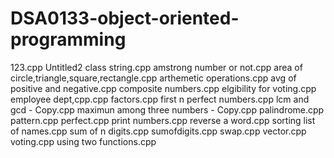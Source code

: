 # DSA0133-object-oriented-programming
123.cpp
Untitled2 class string.cpp
amstrong number or not.cpp
area of circle,triangle,square,rectangle.cpp
arthemetic operations.cpp
avg of positive and negative.cpp
composite numbers.cpp
elgibility for voting.cpp
employee dept,cpp.cpp
factors.cpp
first n perfect numbers.cpp
lcm and gcd - Copy.cpp
maximun among three numbers - Copy.cpp
palindrome.cpp
pattern.cpp
perfect.cpp
print numbers.cpp
reverse a word.cpp
sorting list of names.cpp
sum of n digits.cpp
sumofdigits.cpp
swap.cpp
vector.cpp
voting.cpp
using two functions.cpp
